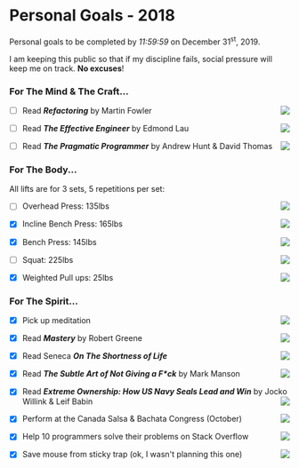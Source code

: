 # Personal Goals - 2018

Personal goals to be completed by <i>11:59:59</i> on December 31<sup>st</sup>, 2019.

I am keeping this public so that if my discipline fails, social pressure will keep me on track. <b>No excuses</b>!

### For The Mind & The Craft...

- [ ] Read <b><i>Refactoring</i></b> by Martin Fowler <img align="right" src="http://progressed.io/bar/0">
- [ ] Read <b><i>The Effective Engineer</i></b> by Edmond Lau <img align="right" src="http://progressed.io/bar/0">
- [ ] Read <b><i>The Pragmatic Programmer</i></b> by Andrew Hunt & David Thomas<img align="right" src="http://progressed.io/bar/0">




### For The Body...
All lifts are for 3 sets, 5 repetitions per set:

- [ ] Overhead Press: 135lbs <img align="right" src="http://progressed.io/bar/82" >
- [x] Incline Bench Press: 165lbs <img align="right" src="http://progressed.io/bar/100" >
- [x] Bench Press: 145lbs <img align="right" src="http://progressed.io/bar/100" >
- [ ] Squat: 225lbs <img align="right" src="http://progressed.io/bar/80" >
- [x] Weighted Pull ups: 25lbs <img align="right" src="http://progressed.io/bar/100" >


### For The Spirit...

- [x] Pick up meditation <img align="right" src="http://progressed.io/bar/100" >
- [x] Read <b><i>Mastery</i></b> by Robert Greene <img align="right" src="http://progressed.io/bar/100" >
- [x] Read Seneca <b><i>On The Shortness of Life</i></b> <img align="right" src="http://progressed.io/bar/100" >
- [x] Read <b><i>The Subtle Art of Not Giving a F*ck</i></b> by Mark Manson <img align="right" src="http://progressed.io/bar/100" >
- [x] Read <b><i>Extreme Ownership: How US Navy Seals Lead and Win</i></b> by Jocko Willink & Leif Babin <img align="right" src="http://progressed.io/bar/100" >

- [X] Perform at the Canada Salsa & Bachata Congress (October) <img align="right" src="http://progressed.io/bar/100">
- [x] Help 10 programmers solve their problems on Stack Overflow <img align="right" src="http://progressed.io/bar/100" >
- [x] Save mouse from sticky trap (ok, I wasn't planning this one) <img align="right" src="http://progressed.io/bar/100" >


